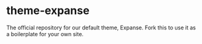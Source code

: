 theme-expanse
=============

The official repository for our default theme, Expanse. Fork this to use it as a boilerplate for your own site.
